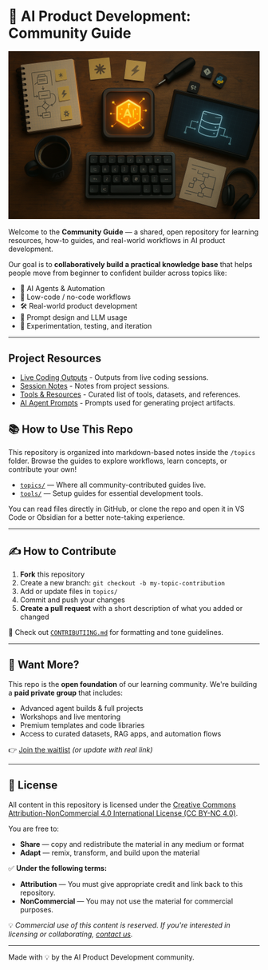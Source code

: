 # 🧠 AI Product Development: Community Guide

![AI Product Foundary](./assets/ProductFoundaryAI_SplashScreen.png)


Welcome to the **Community Guide** — a shared, open repository for learning resources, how-to guides, and real-world workflows in AI product development.

Our goal is to **collaboratively build a practical knowledge base** that helps people move from beginner to confident builder across topics like:

- 🤖 AI Agents & Automation
- 🧩 Low-code / no-code workflows
- 🛠️ Real-world product development
- 🧠 Prompt design and LLM usage
- 🧪 Experimentation, testing, and iteration

---

## Project Resources

*   [Live Coding Outputs](./live-coding-outputs/) - Outputs from live coding sessions.
*   [Session Notes](./session-notes/) - Notes from project sessions.
*   [Tools & Resources](./topics/resources.md) - Curated list of tools, datasets, and references.
*   [AI Agent Prompts](./prompts/) - Prompts used for generating project artifacts.

## 📚 How to Use This Repo

This repository is organized into markdown-based notes inside the `/topics` folder. Browse the guides to explore workflows, learn concepts, or contribute your own!

- [`topics/`](./topics/) — Where all community-contributed guides live.
- [`tools/`](./tools/) — Setup guides for essential development tools.

You can read files directly in GitHub, or clone the repo and open it in VS Code or Obsidian for a better note-taking experience.

---

## ✍️ How to Contribute

1. **Fork** this repository
2. Create a new branch: `git checkout -b my-topic-contribution`
3. Add or update files in `topics/`
4. Commit and push your changes
5. **Create a pull request** with a short description of what you added or changed

📌 Check out [`CONTRIBUTIING.md`](./CONTRIBUTIING.md) for formatting and tone guidelines.

---

## 🔐 Want More?

This repo is the **open foundation** of our learning community. We're building a **paid private group** that includes:

- Advanced agent builds & full projects
- Workshops and live mentoring
- Premium templates and code libraries
- Access to curated datasets, RAG apps, and automation flows

👉 [Join the waitlist](https://airtable.com/appydKBEzaiAhYdQY/pagwwotD9F86LLbK4/form) *(or update with real link)*

---

## 📄 License

All content in this repository is licensed under the [Creative Commons Attribution-NonCommercial 4.0 International License (CC BY-NC 4.0)](https://creativecommons.org/licenses/by-nc/4.0/).

You are free to:
- **Share** — copy and redistribute the material in any medium or format
- **Adapt** — remix, transform, and build upon the material

✅ **Under the following terms:**
- **Attribution** — You must give appropriate credit and link back to this repository.
- **NonCommercial** — You may not use the material for commercial purposes.

💡 *Commercial use of this content is reserved. If you're interested in licensing or collaborating, [contact us](mailto:dave.braendler@productfoundry.ai).*

---

Made with 💡 by the AI Product Development community.
